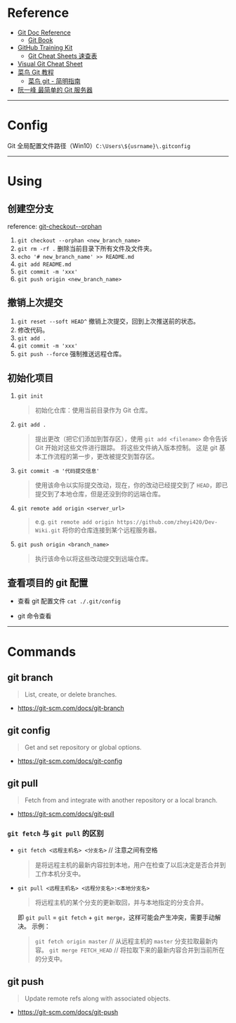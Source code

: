 # Reference

- [Git Doc Reference](https://git-scm.com/docs)
	- [Git Book](https://git-scm.com/book/zh/v2)
- [GitHub Training Kit](https://training.github.com/)
	- [Git Cheat Sheets 速查表](https://training.github.com/downloads/zh_CN/github-git-cheat-sheet/)
- [Visual Git Cheat Sheet](https://ndpsoftware.com/git-cheatsheet.html)
- [菜鸟 Git 教程](https://www.runoob.com/git/git-tutorial.html)
	- [菜鸟 git - 简明指南](https://www.runoob.com/manual/git-guide/)
- [阮一峰 最简单的 Git 服务器](https://www.ruanyifeng.com/blog/2022/10/git-server.html)

---

# Config

Git 全局配置文件路径（Win10）`C:\Users\${usrname}\.gitconfig`

---

# Using

## 创建空分支

reference: [git-checkout--orphan](https://git-scm.com/docs/git-checkout#Documentation/git-checkout.txt---orphanltnew-branchgt)

1. `git checkout --orphan <new_branch_name>`
2. `git rm -rf .` 删除当前目录下所有文件及文件夹。
3. `echo '# new_branch_name' >> README.md`
4. `git add README.md`
5. `git commit -m 'xxx'`
6. `git push origin <new_branch_name>`


## 撤销上次提交

1. `git reset --soft HEAD^` 撤销上次提交，回到上次推送前的状态。
2. 修改代码。
3. `git add .`
4. `git commit -m 'xxx'`
5. `git push --force` 强制推送远程仓库。

## 初始化项目

1. `git init`  
	> 初始化仓库：使用当前目录作为 Git 仓库。
2. `git add .`  
	> 提出更改（把它们添加到暂存区），使用 `git add <filename>` 命令告诉 Git 开始对这些文件进行跟踪。
	> 将这些文件纳入版本控制。
	> 这是 git 基本工作流程的第一步，更改被提交到暂存区。
3.  `git commit -m '代码提交信息'`
	> 使用该命令以实际提交改动，现在，你的改动已经提交到了 `HEAD`，即已提交到了本地仓库，但是还没到你的远端仓库。
4. `git remote add origin <server_url>`
	> e.g. `git remote add origin https://github.com/zheyi420/Dev-Wiki.git`
	> 将你的仓库连接到某个远程服务器。
5. `git push origin <branch_name>`
	> 执行该命令以将这些改动提交到远端仓库。


## 查看项目的 git 配置

- 查看 git 配置文件
	`cat ./.git/config`

- git 命令查看

---

# Commands

## git branch
> List, create, or delete branches.
- https://git-scm.com/docs/git-branch



## git config
> Get and set repository or global options.
- https://git-scm.com/docs/git-config



## git pull
> Fetch from and integrate with another repository or a local branch.
- https://git-scm.com/docs/git-pull

### `git fetch` 与 `git pull` 的区别

- `git fetch <远程主机名> <分支名>` // 注意之间有空格
	> 是将远程主机的最新内容拉到本地，用户在检查了以后决定是否合并到工作本机分支中。

- `git pull <远程主机名> <远程分支名>:<本地分支名>`
	> 将远程主机的某个分支的更新取回，并与本地指定的分支合并。

	即 `git pull` = `git fetch` + `git merge`，这样可能会产生冲突，需要手动解决。
	示例：
	> `git fetch origin master` // 从远程主机的 `master` 分支拉取最新内容。
	> `git merge FETCH_HEAD` // 将拉取下来的最新内容合并到当前所在的分支中。


## git push
> Update remote refs along with associated objects.
- https://git-scm.com/docs/git-push


